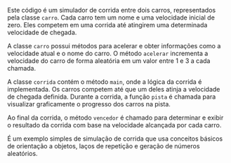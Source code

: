 Este código é um simulador de corrida entre dois carros, representados pela classe `carro`. Cada carro tem um nome e uma velocidade inicial de zero. Eles competem em uma corrida até atingirem uma determinada velocidade de chegada.

A classe `carro` possui métodos para acelerar e obter informações como a velocidade atual e o nome do carro. O método `acelerar` incrementa a velocidade do carro de forma aleatória em um valor entre 1 e 3 a cada chamada.

A classe `corrida` contém o método `main`, onde a lógica da corrida é implementada. Os carros competem até que um deles atinja a velocidade de chegada definida. Durante a corrida, a função `pista` é chamada para visualizar graficamente o progresso dos carros na pista.

Ao final da corrida, o método `vencedor` é chamado para determinar e exibir o resultado da corrida com base na velocidade alcançada por cada carro.

É um exemplo simples de simulação de corrida que usa conceitos básicos de orientação a objetos, laços de repetição e geração de números aleatórios.
